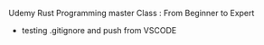 
Udemy Rust Programming master Class : From Beginner to Expert

- testing .gitignore and push from VSCODE

